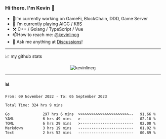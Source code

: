 ### Hi there. I'm Kevin 👋

- 🔭I’m currently working on GameFi, BlockChain, DDD, Game Server
- 🌱 I’m currently playing AIGC / K8S
-   :hammer_and_pick: C++ / Golang / TypeScript / Vue
- 📫How to reach me: [@kevinlincg](https://twitter.com/kevinlincg) 
-   :thought_balloon: Ask me anything at [Discussions](https://github.com/kevinlincg/kevinlincg/discussions/new)!

---

📈 my github stats

<p align="center"> <img src="https://github-readme-stats-ouuan.vercel.app/api?username=kevinlincg&theme=dark&show_icons=true&count_private=true" alt="kevinlincg" />

---

#### :bar_chart: 

<!--START_SECTION:waka-->

```txt
From: 09 November 2022 - To: 05 September 2023

Total Time: 324 hrs 9 mins

Go               297 hrs 6 mins  >>>>>>>>>>>>>>>>>>>>>>>--   91.66 %
YAML             6 hrs 49 mins   >------------------------   02.10 %
TOML             6 hrs 29 mins   >------------------------   02.00 %
Markdown         3 hrs 19 mins   -------------------------   01.02 %
Text             2 hrs 52 mins   -------------------------   00.89 %
```

<!--END_SECTION:waka-->

